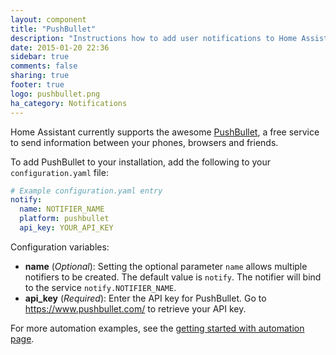 ```yaml
---
layout: component
title: "PushBullet"
description: "Instructions how to add user notifications to Home Assistant."
date: 2015-01-20 22:36
sidebar: true
comments: false
sharing: true
footer: true
logo: pushbullet.png
ha_category: Notifications
---
```



Home Assistant currently supports the awesome [PushBullet](https://www.pushbullet.com/), a free service to send information between your phones, browsers and friends.

To add PushBullet to your installation, add the following to your `configuration.yaml` file:

```yaml
# Example configuration.yaml entry
notify:
  name: NOTIFIER_NAME
  platform: pushbullet
  api_key: YOUR_API_KEY
```

Configuration variables:

- **name** (*Optional*): Setting the optional parameter `name` allows multiple notifiers to be created. The default value is `notify`. The notifier will bind to the service `notify.NOTIFIER_NAME`.
- **api_key** (*Required*): Enter the API key for PushBullet. Go to https://www.pushbullet.com/ to retrieve your API key.

For more automation examples, see the [getting started with automation page]({{site_root}}/components/automation.html).
